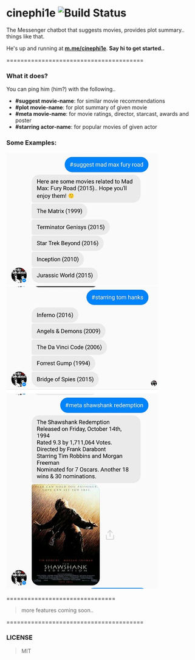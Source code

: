 # cinephi1e ![Build Status](https://travis-ci.com/tanmayrajani/cinephi1e.svg?token=Y2A58QfnbdYMpmyWUTyR&branch=master)
The Messenger chatbot that suggests movies, provides plot summary.. things like that. 

He's up and running at [**m.me/cinephi1e**](https://m.me/cinephi1e). **Say hi to get started..** 

=======================================
### What it does?
You can ping him (him?) with the following..
- **#suggest movie-name**: for similar movie recommendations
- **#plot movie-name**: for plot summary of given movie
- **#meta movie-name**: for movie ratings, director, starcast, awards and poster
- **#starring actor-name**: for popular movies of given actor

### Some Examples:
![Alt text](/images/suggest.jpg) ![Alt text](/images/starring.jpg) ![Alt text](/images/meta.jpg)

===============================
> more features coming soon.. 

=======================================
### LICENSE
> MIT
